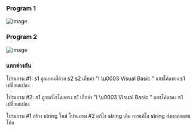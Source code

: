 ### Program 1 ###
![image](https://github.com/VisawaPRO/03376836-OOP-2566-Lab-03/assets/144195555/409c66a7-b78b-417f-bb50-f861146b2274)
### Program 2 ###
![image](https://github.com/VisawaPRO/03376836-OOP-2566-Lab-03/assets/144195555/0e8461a2-7cc7-461a-8993-6f63b54e813b)

### แตกต่างกัน ###
โปรแกรม #1:
s1 ถูกแทนที่ด้วย s2
s2 เก็บค่า "I \u0003 Visual Basic "
แฮชโค้ดของ s1 เปลี่ยนแปลง

โปรแกรม #2:
s1 ถูกแก้ไขโดยตรง
s1 เก็บค่า "I \u0003 Visual Basic "
แฮชโค้ดของ s1 เปลี่ยนแปลง

โปรแกรม #1 สร้าง string ใหม่ โปรแกรม #2 แก้ไข string เดิม การแก้ไข string ส่งผลต่อแฮชโค้ด
